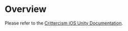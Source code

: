 Overview
==========

Please refer to the [Crittercism iOS Unity Documentation](http://docs.crittercism.com/development_platforms/integration_unity_ios.html).

